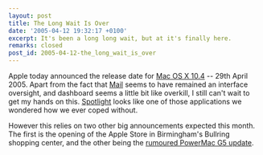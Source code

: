 ```yaml
---
layout: post
title: The Long Wait Is Over
date: '2005-04-12 19:32:17 +0100'
excerpt: It's been a long long wait, but at it's finally here.
remarks: closed
post_id: 2005-04-12-the_long_wait_is_over
---
```

Apple today announced the release date for [Mac OS X 10.4][1] -- 29th April 2005. Apart from the fact that [Mail][2] seems to have remained an interface oversight, and dashboard seems a little bit like overkill, I still can't wait to get my hands on this. [Spotlight][3] looks like one of those applications we wondered how we ever coped without.

However this relies on two other big announcements expected this month. The first is the opening of the Apple Store in Birmingham's Bullring shopping center, and the other being the [rumoured PowerMac G5 update][4].

[1]: http://www.apple.com/macosx/
[2]: http://www.apple.com/macosx/features/mail/
[3]: http://www.apple.com/macosx/features/spotlight/
[4]: http://www.macrumors.com/pages/2005/04/20050412110726.shtml